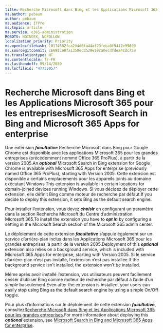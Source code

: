 ```yaml
---
title: Recherche Microsoft dans Bing et les Applications Microsoft 365 pour les entreprises
ms.author: pebaum
author: pebaum
ms.audience: ITPro
ms.topic: article
ms.service: o365-administration
ROBOTS: NOINDEX, NOFOLLOW
localization_priority: Priority
ms.openlocfilehash: 10174582fca204d0fa44af23feba0f9412e99890
ms.sourcegitcommit: c6692ce0fa1358ec3529e59ca0ecdfdea4cdc759
ms.translationtype: HT
ms.contentlocale: fr-FR
ms.lasthandoff: 09/14/2020
ms.locfileid: "47755057"
---
```

# <a name="microsoft-search-in-bing-and-microsoft-365-apps-for-enterprise"></a><span data-ttu-id="ebb37-102">Recherche Microsoft dans Bing et les Applications Microsoft 365 pour les entreprises</span><span class="sxs-lookup"><span data-stu-id="ebb37-102">Microsoft Search in Bing and Microsoft 365 Apps for enterprise</span></span>

<span data-ttu-id="ebb37-103">Une extension ***facultative*** Recherche Microsoft dans Bing pour Google Chrome est disponible avec les applications Microsoft 365 pour les grandes entreprises (précédemment nommé Office 365 ProPlus), à partir de la version 2005.</span><span class="sxs-lookup"><span data-stu-id="ebb37-103">An ***optional*** Microsoft Search in Bing extension for Google Chrome is available with Microsoft 365 Apps for enterprise (previously named Office 365 ProPlus), starting with Version 2005.</span></span> <span data-ttu-id="ebb37-104">Cette extension est disponible à certains emplacements pour les appareils joints au domaine exécutant Windows.</span><span class="sxs-lookup"><span data-stu-id="ebb37-104">This extension is available in certain locations for domain-joined devices running Windows.</span></span> <span data-ttu-id="ebb37-105">Si vous décidez de déployer cette extension, elle définit Bing comme moteur de recherche par défaut.</span><span class="sxs-lookup"><span data-stu-id="ebb37-105">If you decide to deploy this extension, it sets Bing as the default search engine.</span></span>

<span data-ttu-id="ebb37-106">Pour installer l’extension, vous devez ***choisir*** en configurant un paramètre dans la section Recherche Microsoft du Centre d’administration Microsoft 365.</span><span class="sxs-lookup"><span data-stu-id="ebb37-106">To install the extension you have to ***opt in*** by configuring a setting in the Microsoft Search section of the Microsoft 365 admin center.</span></span>

<span data-ttu-id="ebb37-107">Le déploiement de cette extension ***facultative*** s’appuie également sur un service d’arrière-plan inclus dans les Applications Microsoft 365 pour les grandes entreprises, à partir de la version 2005.</span><span class="sxs-lookup"><span data-stu-id="ebb37-107">Deployment of this ***optional*** extension also relies on a background service, which is included with Microsoft 365 Apps for enterprise, starting with Version 2005.</span></span> <span data-ttu-id="ebb37-108">Si le service d’arrière-plan n’est pas installé, l’extension n’est pas installée.</span><span class="sxs-lookup"><span data-stu-id="ebb37-108">If the background service isn't installed, the extension won't be installed.</span></span>

<span data-ttu-id="ebb37-109">Même après avoir installé l’extension, vos utilisateurs peuvent facilement cesser d’utiliser Bing comme moteur de recherche par défaut à l’aide d’un simple basculement.</span><span class="sxs-lookup"><span data-stu-id="ebb37-109">Even after the extension is installed, your users can easily stop using Bing as the default search engine by using a simple On/Off toggle.</span></span>

<span data-ttu-id="ebb37-110">Pour plus d’informations sur le déploiement de cette extension ***facultative***, consultez[Recherche Microsoft dans Bing et les Applications Microsoft 365 pour les grandes entreprises](https://docs.microsoft.com/deployoffice/microsoft-search-bing).</span><span class="sxs-lookup"><span data-stu-id="ebb37-110">For more information about deploying this ***optional*** extension, see [Microsoft Search in Bing and Microsoft 365 Apps for enterprise](https://docs.microsoft.com/deployoffice/microsoft-search-bing).</span></span>